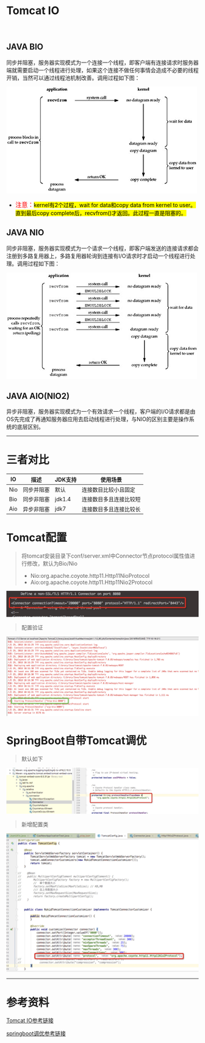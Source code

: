 # Tomcat IO

<br/>

## JAVA BIO 
同步并阻塞，服务器实现模式为一个连接一个线程，即客户端有连接请求时服务器端就需要启动一个线程进行处理，如果这个连接不做任何事情会造成不必要的线程开销，当然可以通过线程池机制改善。调用过程如下图：

![Markdown](images/blockingio.jpg)

* <font color="red" size=3>注意：</font><mark>kernel有2个过程，wait for data和copy data from kernel to user。直到最后copy complete后，recvfrom()才返回。此过程一直是阻塞的。</mark>

## JAVA NIO
同步非阻塞，服务器实现模式为一个请求一个线程，即客户端发送的连接请求都会注册到多路复用器上，多路复用器轮询到连接有I/O请求时才启动一个线程进行处理。调用过程如下图：

![Markdown](images/nonblockingio.jpg)

## JAVA AIO(NIO2)
异步非阻塞，服务器实现模式为一个有效请求一个线程，客户端的I/O请求都是由OS先完成了再通知服务器应用去启动线程进行处理，与NIO的区别主要是操作系统的底层区别。


***
# 三者对比
IO | 描述  | JDK支持 | 使用场景
---|----- |--------|-----------
Nio | 同步并阻塞 | 默认 | 连接数目比较小且固定
Bio | 同步非阻塞 | jdk1.4 | 连接数目多且连接比较短
Aio | 异步非阻塞 | jdk7   | 连接数目多且连接比较长


# Tomcat配置
> 将tomcat安装目录下conf/server.xml中Connector节点protocol属性值进行修改，默认为Bio/Nio
> 
> * Nio:org.apache.coyote.http11.Http11NioProtocol
> * Aio:org.apache.coyote.http11.Http11Nio2Protocol

![Markdown](images/orign.jpg)

> 配置验证

![Markdown](images/bio.jpg)

# SpringBoot自带Tomcat调优
> 默认如下

![Markdown](images/springboot-nio.jpg )

> 新增配置类

![Markdown](images/aio.jpg )

***
# 参考资料

[Tomcat IO参考链接](https://blog.csdn.net/hxyerui/article/details/52448387)

[springboot调优参考链接](https://blog.csdn.net/mn960mn/article/details/51306140)
